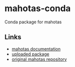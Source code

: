 mahotas-conda
=============

Conda package for mahotas

## Links

- [mahotas documentation](http://mahotas.rtfd.org/)
- [uploaded package](https://binstar.org/luispedro/mahotas)
- [original mahotas repository](https://github.com/luispedro/mahotas)
